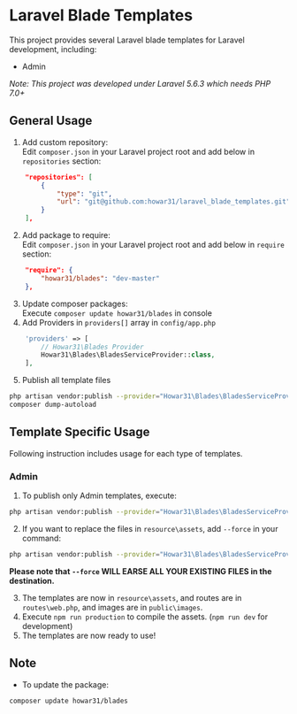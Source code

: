 # Laravel Blade Templates

This project provides several Laravel blade templates for Laravel development, including:

* Admin

*Note: This project was developed under Laravel 5.6.3 which needs PHP 7.0+*

## General Usage

1. Add custom repository:  
Edit `composer.json` in your Laravel project root and add below in `repositories` section:  
```json
    "repositories": [
        {
            "type": "git",
            "url": "git@github.com:howar31/laravel_blade_templates.git"
        }
    ],
```

2. Add package to require:  
Edit `composer.json` in your Laravel project root and add below in `require` section:  
```json
    "require": {
        "howar31/blades": "dev-master"
    },
```

3. Update composer packages:  
Execute `composer update howar31/blades` in console
4. Add Providers in `providers[]` array in `config/app.php`  
```php
    'providers' => [
        // Howar31\Blades Provider
        Howar31\Blades\BladesServiceProvider::class,
    ],
```

5. Publish all template files
```bash
php artisan vendor:publish --provider="Howar31\Blades\BladesServiceProvider"
composer dump-autoload
```

## Template Specific Usage

Following instruction includes usage for each type of templates.

### Admin
1. To publish only Admin templates, execute:
```bash
php artisan vendor:publish --provider="Howar31\Blades\BladesServiceProvider" --tag=admin
```

2. If you want to replace the files in `resource\assets`, add `--force` in your command:
```bash
php artisan vendor:publish --provider="Howar31\Blades\BladesServiceProvider" --tag=admin --force
```

**Please note that `--force` WILL EARSE ALL YOUR EXISTING FILES in the destination.**

3. The templates are now in `resource\assets`, and routes are in `routes\web.php`, and images are in `public\images`.
4. Execute `npm run production` to compile the assets. (`npm run dev` for development)
5. The templates are now ready to use!

## Note
* To update the package:  
```bash
composer update howar31/blades
```
